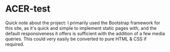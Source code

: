 # ACER-test
Quick note about the project:
I primarily used the Bootstrap framework for this site, as it's quick and simple to implement static pages with, and the default responsiveness it offers is sufficient with the addition of a few media queries. This could very easily be converted to pure HTML & CSS if required.
